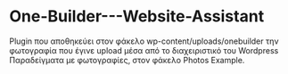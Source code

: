 # One-Builder---Website-Assistant
Plugin που αποθηκεύει στον φάκελο wp-content/uploads/onebuilder την φωτογραφία που έγινε upload μέσα από το διαχειριστικό του Wordpress
Παραδείγματα με φωτογραφίες, στον φάκελο Photos Example.

